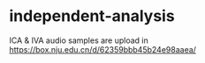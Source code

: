 # independent-analysis
ICA &amp; IVA
audio samples are upload in https://box.nju.edu.cn/d/62359bbb45b24e98aaea/
